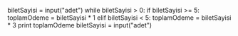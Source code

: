 biletSayisi = input("adet")
while biletSayisi > 0:
    if biletSayisi >= 5:
        toplamOdeme = biletSayisi * 1
    elif biletSayisi < 5:
        toplamOdeme = biletSayisi * 3
    print toplamOdeme
    biletSayisi = input("adet")
    
